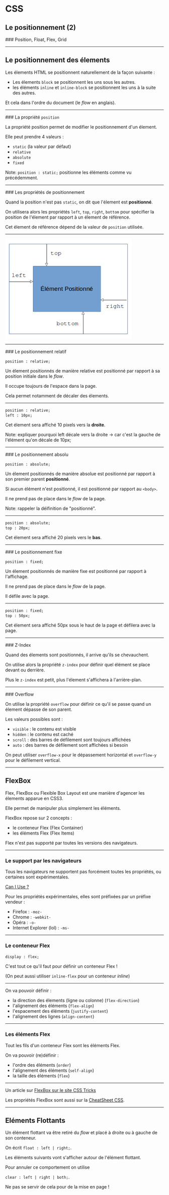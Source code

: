 # CSS
## Le positionnement (2)
### Position, Float, Flex, Grid



---



## Le positionnement des élements


Les élements HTML se positionnent naturellement de la façon suivante :
- Les élements `block` se positionnent les uns sous les autres.
- les éléments `inline` et `inline-block` se positionnent les uns à la suite des autres.

Et cela dans l'ordre du document (le _flow_ en anglais).


***


### La propriété `position`

La propriété position permet de modifier le positionnement d'un élement.

Elle peut prendre 4 valeurs :
- `static` (la valeur par défaut)
- `relative`
- `absolute`
- `fixed`


Note: `position : static;`  positionne les éléments comme vu précédemment.


***


### Les propriétés de positionnement

Quand la position n'est pas `static`, on dit que l'élement est **positionné**.

On utilisera alors les propriétés `left`, `top`, `right`, `bottom` pour spécifier la position de l'élement par rapport à un élement de référence.

Cet élement de référence dépend de la valeur de `position` utilisée.


***


![Schéma Position CSS](img/position.png)



---



### Le positionnement relatif

```
position : relative;
```

Un élement positionnés de manière relative est positionné par rapport à sa position initiale dans le _flow_.

Il occupe toujours de l'espace dans la page.

Cela permet notamment de décaler des élements.



***


```
position : relative;
left : 10px;
```

Cet élement sera affiché 10 pixels vers la **droite**.

Note: expliquer pourquoi left décale vers la droite -> car c'est la gauche de l'élément qu'on décale de 10px;



---



### Le positionnement absolu

```
position : absolute;
```

Un élement positionnés de manière absolue est positionné par rapport à son premier parent **positionné**.

Si aucun élément n'est positionné, il est positionné par rapport au `<body>`.

Il ne prend pas de place dans le _flow_ de la page.

Note: rappeler la déifinition de "positionné".


***


```
position : absolute;
top : 20px;
```

Cet élement sera affiché 20 pixels vers le **bas**.



---



### Le positionnement fixe
```
position : fixed;
```

Un élement positionnés de manière fixe est positionné par rapport à l'affichage.

Il ne prend pas de place dans le _flow_ de la page.

Il défile avec la page.


***


```
position : fixed;
top : 50px;
```

Cet élement sera affiché 50px sous le haut de la page et défilera avec la page.



---



### Z-Index

Quand des élements sont positionnés, il arrive qu'ils se chevauchent.

On utilise alors la propriété `z-index` pour définir quel élément se place devant ou derrière.

Plus le `z-index` est petit, plus l'élement s'affichera à l'arrière-plan.



---



### Overflow

On utilise la propriété `overflow` pour définir ce qu'il se passe quand un élement dépasse de son parent.

Les valeurs possibles sont :
 - `visible` : le contenu est visible
 - `hidden` : le contenu est caché
 - `scroll` : des barres de défilement sont toujours affichées
 - `auto` : des barres de défilement sont affichées si besoin

On peut utiliser `overflow-x` pour le dépassement horizontal et `overflow-y` pour le défilement vertical.



---



## FlexBox

Flex, FlexBox ou Flexible Box Layout est une manière d'agencer les élements apparue en CSS3.

Elle permet de manipuler plus simplement les éléments.

FlexBox repose sur 2 concepts :
- le conteneur Flex (Flex Container)
- les éléments Flex (Flex Items)

Flex n'est pas supporté par toutes les versions des navigateurs.


***


### Le support par les navigateurs

Tous les navigateurs ne supportent pas forcément toutes les propriétés, ou certaines sont expérimentales.

[Can I Use ?](http://caniuse.com/)

Pour les propriétés expérimentales, elles sont préfixées par un préfixe vendeur :
- Firefox : `-moz-`
- Chrome : `-webkit-`
- Opéra : `-o-`
- Internet Explorer (lol) : `-ms-`

***



### Le conteneur Flex

`display : flex;`

C'est tout ce qu'il faut pour définir un conteneur Flex !

(On peut aussi utiliser `inline-flex` pour un conteneur _inline_)


***


On va pouvoir définir :
- la direction des élements (ligne ou colonne) (`flex-direction`)
- l'alignement des éléments (`flex-align`)
- l'espacement des éléments (`justify-content`)
- l'alignement des lignes (`align-content`)


***


### Les éléments Flex

Tout les fils d'un conteneur Flex sont les éléments Flex.

On va pouvoir (re)définir :
- l'ordre des éléments (`order`)
- l'alignement des éléments (`self-align`)
- la taille des éléments (`flex`)


***



Un article sur [FlexBox sur le site CSS Tricks](https://css-tricks.com/snippets/css/a-guide-to-flexbox/)

Les propriétés FlexBox sont aussi sur la [CheatSheet CSS](https://github.com/blank-project/blank-project.github.io/blob/master/cheatsheets/css.md).



---


## Eléments Flottants

Un élément flottant va être retiré du _flow_ et placé à droite ou à gauche de son conteneur.

On écrit `float : left | right;`.

Les éléments suivants vont s'afficher autour de l'élément flottant.

Pour annuler ce comportement on utilise

`clear : left | right | both;`.

Ne pas se servir de cela pour de la mise en page !
